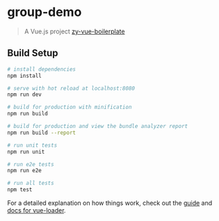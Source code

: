 # group-demo

> A Vue.js project
[zy-vue-boilerplate](http://115.29.188.190/git/%E8%91%9B%E5%9C%A3%E6%98%8E/vue-boilerplate)

## Build Setup

``` bash
# install dependencies
npm install

# serve with hot reload at localhost:8080
npm run dev

# build for production with minification
npm run build

# build for production and view the bundle analyzer report
npm run build --report

# run unit tests
npm run unit

# run e2e tests
npm run e2e

# run all tests
npm test
```

For a detailed explanation on how things work, check out the [guide](http://vuejs-templates.github.io/webpack/) and [docs for vue-loader](http://vuejs.github.io/vue-loader).

